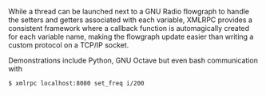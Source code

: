 While a thread can be launched next to a GNU Radio flowgraph to handle the
setters and getters associated with each variable, XMLRPC provides a consistent
framework where a callback function is automagically created for each variable
name, making the flowgraph update easier than writing a custom protocol on a 
TCP/IP socket.

Demonstrations include Python, GNU Octave but even bash communication with
```
$ xmlrpc localhost:8080 set_freq i/200
```

